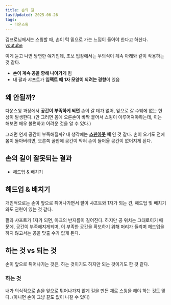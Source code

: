```yaml
---
title: 손의 길
lastUpdated: 2025-06-26
tags:
  - 다운스윙
---
```


김프로님께서는 스윙할 때, 손이 턱 밑으로 가는 느낌이 들어야 한다고 하신다. [youtube](https://www.youtube.com/watch?v=mFJjUQYyAbI&t=1m57s)

이게 듣고 나면 당연한 얘기인데, 초보 입장에서는 무의식이 계속 아래와 같이 작용하는 것 같다.

- **손이 계속 공을 향해 나아가게** 됨
- 내 팔과 샤프트가 **임팩트 때 1자 모양이 되려는 경향**이 있음

## 왜 안될까?

다운스윙 과정에서 **공간이 부족하게 되면** 손이 갈 데가 없어, 앞으로 갈 수밖에 없는 현상이 발생한다. (안 그러면 몸에 오른손이 바짝 붙어서 스윙이 이루어져야하는데, 이는 해보면 매우 불편하고 어려운 것을 알 수 있다.)

그러면 언제 공간이 부족해질까? 내 생각에는 **[스핀아웃](./spinout) 때** 인 것 같다. 손이 오기도 전에 몸이 돌아버리면, 오른쪽 골반에 공간이 막혀 손이 들어올 공간이 없어지게 된다.

## 손의 길이 잘못되는 결과

- 헤드업 & 배치기

## 헤드업 & 배치기

개인적으로는 손이 앞으로 튀어나가면서 팔이 샤프트와 1자가 되는 건, 헤드업 및 배치기와도 관련이 있는 것 같다.

팔과 샤프트가 1자가 되면, 아크의 반지름이 길어진다. 하지만 공 위치는 그대로이기 때문에, 공간이 부족해지게되며, 이 부족한 공간을 확보하기 위해 머리가 들리며 헤드업을 하지 않고서는 공을 맞출 수가 없게 된다.

## 하는 것 vs 되는 것

손이 앞으로 튀어나가는 것은, 하는 것이기도 하지만 되는 것이기도 한 것 같다.

### 하는 것

내가 의식적으로 손을 앞으로 튀어나가지 않게 길을 만든 채로 스윙을 해야 하는 것도 맞다. (아니면 손이 그냥 끝도 없이 나갈 수 있다)
